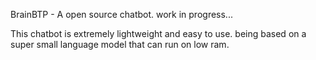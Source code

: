 BrainBTP - A open source chatbot. work in progress...

This chatbot is extremely lightweight and easy to use. being based on a super small language model that can run on low ram.

